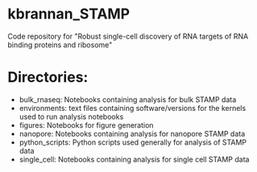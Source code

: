 # kbrannan_STAMP
Code repository for "Robust single-cell discovery of RNA targets of RNA binding proteins and ribosome"

# Directories:

- bulk_rnaseq: Notebooks containing analysis for bulk STAMP data
- environments: text files containing software/versions for the kernels used to run analysis notebooks
- figures: Notebooks for figure generation
- nanopore: Notebooks containing analysis for nanopore STAMP data
- python_scripts: Python scripts used generally for analysis of STAMP data
- single_cell: Notebooks containing analysis for single cell STAMP data
